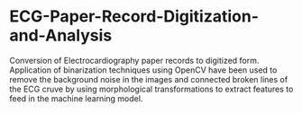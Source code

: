 # ECG-Paper-Record-Digitization-and-Analysis
Conversion of Electrocardiography paper records to digitized form. Application of binarization techniques using OpenCV have been used to remove the background noise in the images and connected broken lines of the ECG cruve by using morphological transformations to extract features to feed in the machine learning model.



